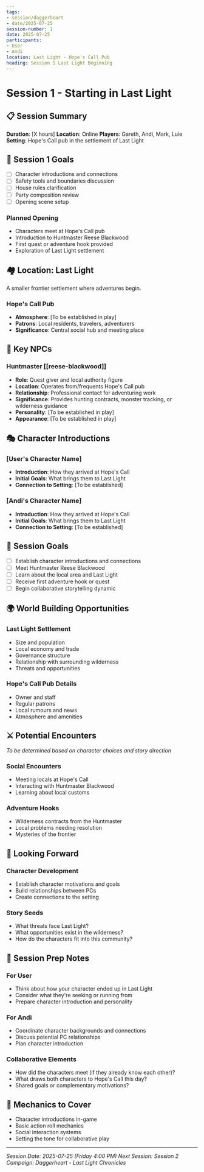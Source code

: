 ```yaml
---
tags:
- session/daggerheart
- date/2025-07-25
session-number: 1
date: 2025-07-25
participants:
- User
- Andi
location: Last Light - Hope's Call Pub
heading: Session 1 Last Light Beginning
---
```


# Session 1 - Starting in Last Light

## 📋 Session Summary
**Duration**: [X hours]
**Location**: Online
**Players**: Gareth, Andi, Mark, Luie
**Setting**: Hope's Call pub in the settlement of Last Light

## 🎯 Session 1 Goals
- [ ] Character introductions and connections
- [ ] Safety tools and boundaries discussion
- [ ] House rules clarification
- [ ] Party composition review
- [ ] Opening scene setup
### Planned Opening
- Characters meet at Hope's Call pub
- Introduction to Huntmaster Reese Blackwood
- First quest or adventure hook provided
- Exploration of Last Light settlement

## 🏘️ Location: Last Light
A smaller frontier settlement where adventures begin.

### Hope's Call Pub
- **Atmosphere**: [To be established in play]
- **Patrons**: Local residents, travelers, adventurers
- **Significance**: Central social hub and meeting place

## 👥 Key NPCs

### Huntmaster [[reese-blackwood]]
- **Role**: Quest giver and local authority figure
- **Location**: Operates from/frequents Hope's Call pub
- **Relationship**: Professional contact for adventuring work
- **Significance**: Provides hunting contracts, monster tracking, or wilderness guidance
- **Personality**: [To be established in play]
- **Appearance**: [To be established in play]

## 🎭 Character Introductions
### [User's Character Name]
- **Introduction**: How they arrived at Hope's Call
- **Initial Goals**: What brings them to Last Light
- **Connection to Setting**: [To be established]

### [Andi's Character Name]  
- **Introduction**: How they arrived at Hope's Call
- **Initial Goals**: What brings them to Last Light
- **Connection to Setting**: [To be established]

## 🎯 Session Goals
- [ ] Establish character introductions and connections
- [ ] Meet Huntmaster Reese Blackwood
- [ ] Learn about the local area and Last Light
- [ ] Receive first adventure hook or quest
- [ ] Begin collaborative storytelling dynamic

## 🌍 World Building Opportunities
### Last Light Settlement
- Size and population
- Local economy and trade
- Governance structure
- Relationship with surrounding wilderness
- Threats and opportunities

### Hope's Call Pub Details
- Owner and staff
- Regular patrons
- Local rumours and news
- Atmosphere and amenities

## ⚔️ Potential Encounters
*To be determined based on character choices and story direction*

### Social Encounters
- Meeting locals at Hope's Call
- Interacting with Huntmaster Blackwood
- Learning about local customs

### Adventure Hooks
- Wilderness contracts from the Huntmaster
- Local problems needing resolution
- Mysteries of the frontier

## 🔮 Looking Forward
### Character Development
- Establish character motivations and goals
- Build relationships between PCs
- Create connections to the setting

### Story Seeds
- What threats face Last Light?
- What opportunities exist in the wilderness?
- How do the characters fit into this community?

## 📌 Session Prep Notes
### For User
- Think about how your character ended up in Last Light
- Consider what they're seeking or running from
- Prepare character introduction and personality

### For Andi
- Coordinate character backgrounds and connections
- Discuss potential PC relationships
- Plan character introduction

### Collaborative Elements
- How did the characters meet (if they already know each other)?
- What draws both characters to Hope's Call this day?
- Shared goals or complementary motivations?

## 🎲 Mechanics to Cover
- Character introductions in-game
- Basic action roll mechanics
- Social interaction systems
- Setting the tone for collaborative play

---
*Session Date: 2025-07-25 (Friday 4:00 PM)*
*Next Session: Session 2*
*Campaign: Daggerheart - Last Light Chronicles*